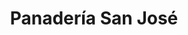 ---
title: "Panadería San José"
url: /zona-19-ciudad-de-guatemala/panaderia-san-jose/
shop: Bäckerei
---